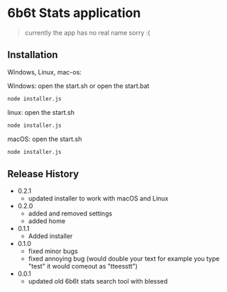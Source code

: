 # 6b6t Stats application
> currently the app has no real name sorry :(


## Installation

Windows, Linux, mac-os:

Windows:
open the start.sh or open the start.bat

```sh
node installer.js
```

linux:
open the start.sh

```sh
node installer.js
```

macOS:
open the start.sh

```sh
node installer.js
```

## Release History

* 0.2.1
    * updated installer to work with macOS and Linux
* 0.2.0
    * added and removed settings
    * added home
* 0.1.1
    * Added installer
* 0.1.0
    * fixed minor bugs
    * fixed annoying bug (would double your text for example you type "test" it would comeout as "tteesstt")
* 0.0.1
    * updated old 6b6t stats search tool with blessed
